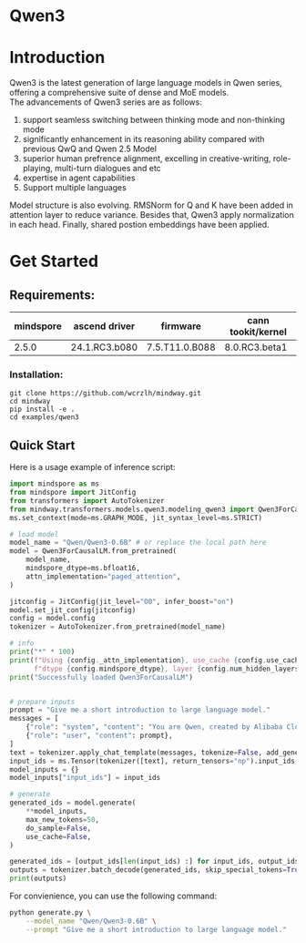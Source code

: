 # Qwen3

# Introduction
Qwen3 is the latest generation of large language models in Qwen series, offering a comprehensive suite of dense and MoE models.  
The advancements of Qwen3 series are as follows:  
1. support seamless switching between thinking mode and non-thinking mode
2. significantly enhancement in its reasoning ability compared with previous QwQ and Qwen 2.5 Model
3. superior human prefrence alignment, excelling in creative-writing, role-playing, multi-turn dialogues and etc
3. expertise in agent capabilities 
4. Support multiple languages

Model structure is also evolving. RMSNorm for Q and K have been added in attention layer to reduce variance. 
Besides that, Qwen3 apply normalization in each head. Finally, shared postion embeddings have been applied.

# Get Started

## Requirements:
|mindspore | 	ascend driver | firmware       | cann tookit/kernel|
|--- |----------------|----------------| --- |
|2.5.0 | 24.1.RC3.b080  | 7.5.T11.0.B088 | 8.0.RC3.beta1|

### Installation:
```
git clone https://github.com/wcrzlh/mindway.git
cd mindway
pip install -e .
cd examples/qwen3
```

## Quick Start

Here is a usage example of inference script:

```python
import mindspore as ms
from mindspore import JitConfig
from transformers import AutoTokenizer
from mindway.transformers.models.qwen3.modeling_qwen3 import Qwen3ForCausalLM
ms.set_context(mode=ms.GRAPH_MODE, jit_syntax_level=ms.STRICT)

# load model
model_name = "Qwen/Qwen3-0.6B" # or replace the local path here
model = Qwen3ForCausalLM.from_pretrained(
    model_name,
    mindspore_dtype=ms.bfloat16,
    attn_implementation="paged_attention",
)

jitconfig = JitConfig(jit_level="O0", infer_boost="on")
model.set_jit_config(jitconfig)
config = model.config
tokenizer = AutoTokenizer.from_pretrained(model_name)

# info
print("*" * 100)
print(f"Using {config._attn_implementation}, use_cache {config.use_cache},"
      f"dtype {config.mindspore_dtype}, layer {config.num_hidden_layers}")
print("Successfully loaded Qwen3ForCausalLM")


# prepare inputs
prompt = "Give me a short introduction to large language model."
messages = [
    {"role": "system", "content": "You are Qwen, created by Alibaba Cloud. You are a helpful assistant."},
    {"role": "user", "content": prompt},
]
text = tokenizer.apply_chat_template(messages, tokenize=False, add_generation_prompt=True)
input_ids = ms.Tensor(tokenizer([text], return_tensors="np").input_ids, ms.int32)
model_inputs = {}
model_inputs["input_ids"] = input_ids

# generate
generated_ids = model.generate(
    **model_inputs,
    max_new_tokens=50,
    do_sample=False,
    use_cache=False,
)

generated_ids = [output_ids[len(input_ids) :] for input_ids, output_ids in zip(input_ids, generated_ids)]
outputs = tokenizer.batch_decode(generated_ids, skip_special_tokens=True)[0]
print(outputs)
```

For convienience, you can use the following command:

```bash
python generate.py \
    --model_name "Qwen/Qwen3-0.6B" \
    --prompt "Give me a short introduction to large language model."
```